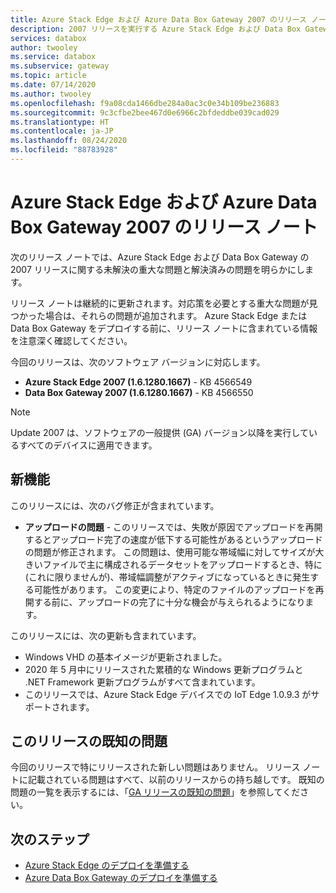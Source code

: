 ```yaml
---
title: Azure Stack Edge および Azure Data Box Gateway 2007 のリリース ノート | Microsoft Docs
description: 2007 リリースを実行する Azure Stack Edge および Data Box Gateway に関する未解決の重大な問題と解決策について説明します。
services: databox
author: twooley
ms.service: databox
ms.subservice: gateway
ms.topic: article
ms.date: 07/14/2020
ms.author: twooley
ms.openlocfilehash: f9a08cda1466dbe284a0ac3c0e34b109be236883
ms.sourcegitcommit: 9c3cfbe2bee467d0e6966c2bfdeddbe039cad029
ms.translationtype: HT
ms.contentlocale: ja-JP
ms.lasthandoff: 08/24/2020
ms.locfileid: "88783928"
---
```

# <a name="azure-stack-edge-and-azure-data-box-gateway-2007-release-notes"></a>Azure Stack Edge および Azure Data Box Gateway 2007 のリリース ノート

次のリリース ノートでは、Azure Stack Edge および Data Box Gateway の 2007 リリースに関する未解決の重大な問題と解決済みの問題を明らかにします。

リリース ノートは継続的に更新されます。対応策を必要とする重大な問題が見つかった場合は、それらの問題が追加されます。 Azure Stack Edge または Data Box Gateway をデプロイする前に、リリース ノートに含まれている情報を注意深く確認してください。

今回のリリースは、次のソフトウェア バージョンに対応します。

- **Azure Stack Edge 2007 (1.6.1280.1667)** - KB 4566549
- **Data Box Gateway 2007 (1.6.1280.1667)** - KB 4566550

> [!NOTE]
> Update 2007 は、ソフトウェアの一般提供 (GA) バージョン以降を実行しているすべてのデバイスに適用できます。

## <a name="whats-new"></a>新機能

このリリースには、次のバグ修正が含まれています。

- **アップロードの問題** - このリリースでは、失敗が原因でアップロードを再開するとアップロード完了の速度が低下する可能性があるというアップロードの問題が修正されます。 この問題は、使用可能な帯域幅に対してサイズが大きいファイルで主に構成されるデータセットをアップロードするとき、特に (これに限りませんが)、帯域幅調整がアクティブになっているときに発生する可能性があります。 この変更により、特定のファイルのアップロードを再開する前に、アップロードの完了に十分な機会が与えられるようになります。

このリリースには、次の更新も含まれています。

- Windows VHD の基本イメージが更新されました。
- 2020 年 5 月中にリリースされた累積的な Windows 更新プログラムと .NET Framework 更新プログラムがすべて含まれています。
- このリリースでは、Azure Stack Edge デバイスでの IoT Edge 1.0.9.3 がサポートされます。

## <a name="known-issues-in-this-release"></a>このリリースの既知の問題

今回のリリースで特にリリースされた新しい問題はありません。 リリース ノートに記載されている問題はすべて、以前のリリースからの持ち越しです。 既知の問題の一覧を表示するには、「[GA リリースの既知の問題](data-box-gateway-release-notes.md#known-issues-in-ga-release)」を参照してください。

## <a name="next-steps"></a>次のステップ

- [Azure Stack Edge のデプロイを準備する](data-box-edge-deploy-prep.md)
- [Azure Data Box Gateway のデプロイを準備する](data-box-gateway-deploy-prep.md)
